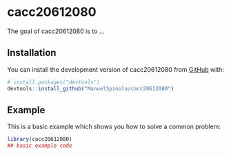 
# cacc20612080

<!-- badges: start -->
<!-- badges: end -->

The goal of cacc20612080 is to ...

## Installation

You can install the development version of cacc20612080 from [GitHub](https://github.com/) with:

``` r
# install.packages("devtools")
devtools::install_github("ManuelSpinola/cacc20612080")
```

## Example

This is a basic example which shows you how to solve a common problem:

``` r
library(cacc20612080)
## basic example code
```


